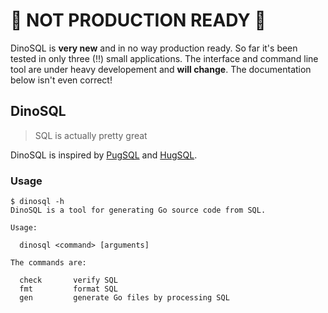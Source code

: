 # 🚨 NOT PRODUCTION READY 🚨

DinoSQL is **very new** and in no way production ready. So far it's been tested
in only three (!!) small applications. The interface and command line tool are
under heavy developement and **will change**. The documentation below isn't
even correct!

## DinoSQL

> SQL is actually pretty great

DinoSQL is inspired by [PugSQL](https://pugsql.org/) and [HugSQL](https://www.hugsql.org/).

### Usage

```
$ dinosql -h
DinoSQL is a tool for generating Go source code from SQL.

Usage:

  dinosql <command> [arguments]

The commands are:

  check       verify SQL
  fmt         format SQL
  gen         generate Go files by processing SQL
```
